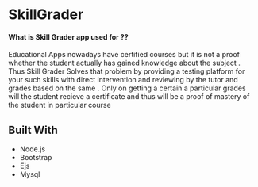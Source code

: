 # SkillGrader


#### What is Skill Grader app used for ??

Educational Apps nowadays have certified courses but it is not a proof whether the student actually has gained knowledge about the         subject . Thus Skill Grader Solves that problem by providing a testing platform for your such skills with direct intervention and         reviewing by the tutor and grades based on the same . Only on getting a certain a particular grades will the student recieve a             certificate and thus will be a proof of mastery of the student in particular course 


## Built With
* Node.js
* Bootstrap
* Ejs
* Mysql


